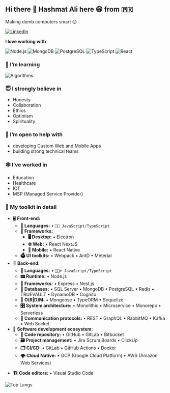 ## Hi there 👋 Hashmat Ali here 😄 from 🇵🇰

Making dumb computers smart 😉

[![LinkedIn](https://img.shields.io/badge/LinkedIn-0077B5?style=for-the-badge&logo=linkedin&logoColor=white)](https://www.linkedin.com/in/hashmat-ali-2aa1a3150/)


**I love working with**

<div display="flex">
  <img src="https://img.shields.io/static/v1?style=for-the-badge&message=Node.js&color=339933&logo=Node.js&logoColor=FFFFFF&label=" alt="Node.js"/>
  <img src="https://img.shields.io/static/v1?style=for-the-badge&message=MongoDB&color=47A248&logo=MongoDB&logoColor=FFFFFF&label=" alt="MongoDB"/>
  <img src="https://img.shields.io/static/v1?style=for-the-badge&message=PostgreSQL&color=4169E1&logo=PostgreSQL&logoColor=FFFFFF&label=" alt="PostgreSQL"/>
  <img src="https://img.shields.io/badge/typescript-%23007ACC.svg?style=for-the-badge&logo=typescript&logoColor=white" alt="TypeScript"/>
  <img src="https://img.shields.io/badge/react-%2320232a.svg?style=for-the-badge&logo=react&logoColor=%2361DAFB" alt="React"/>
</div>

### 🌱 I’m learning

<div display="flex">
  <img src="https://img.shields.io/static/v1?style=for-the-badge&message=Algorithms&color=222222&logo=The+Algorithms&logoColor=00BCB4&label=" alt="Algorithms"/>
</div>

### 😇 I strongly believe in

- Honesty
- Collaboration
- Ethics
- Optimism
- Spirituality

### 🤔 I’m open to help with

- developing Custom Web and Mobile Apps
- building strong technical teams

### 🕸 I’ve worked in

- Education
- Healthcare
- IOT
- MSP (Managed Service Provider)

### 🧰 My toolkit in detail

- 🖥 **Front-end:**
  - **📜 Languages:** • `🧙🏻 JavaScript/TypeScript`
  - **🔬 Frameworks:**
    - **🖥 Desktop:** • Electron
    - **🌐 Web:** • React NextJS
    - **📱 Mobile:** • React Native
  - **🗳 UI toolkits:** • Webpack • AntD • Meterial
- 🗄️ **Back-end:**
  - **📜 Languages:** • `🧙🏻‍♂️ JavaScript/TypeScript`
  - **📟 Runtime:** • Node.js
  - **🔭 Frameworks:** • Express • Nest.js
  - **💾 Databases:** • SQL Server • MongoDB • PostgreSQL • Redis • TRUEVAULT • DynamoDB • Cognito
  - **💾 O(R|D)M:** • Mongoose • TypeORM • Sequelize
  - **🎛 System architecture:** • Monolithic • Microservice • Monorepo • Serverless
  - **🔌 Communication protocols:** • REST • GraphQL • RabbitMQ • Kafka • Web Socket
- 🎡 **Software development ecosystem:**
  - **📁 Code repository:** • GitHub • GitLab • Bitbucket
  - **🗃 Project management:** • Jira Scrum Boards • ClickUp
  - **🗂 CI/CD:** • GitLab • GitHub Actions • Docker
  - **🌩 Cloud Native:** • GCP (Google Cloud Platform) • AWS (Amazon Web Services)
<!--
- 🧙‍♂️ **Coding pattern & principles:**
  - **⚒ Patterns:** • [Mediator](https://en.wikipedia.org/wiki/Mediator_pattern) • [Bridge](https://en.wikipedia.org/wiki/Bridge_pattern) • [CQRS](https://en.wikipedia.org/wiki/Command%E2%80%93query_separation#Command_Query_Responsibility_Separation) • [MVVM](https://en.wikipedia.org/wiki/Model%E2%80%93view%E2%80%93viewmodel) • [MVC](https://en.wikipedia.org/wiki/Model%E2%80%93view%E2%80%93controller) • [SAGA](https://microservices.io/patterns/data/saga.html) • [Event Sourcing](https://microservices.io/patterns/data/event-sourcing.html) • [Message Queuing](https://www.cloudamqp.com/blog/what-is-message-queuing.html)
  - **🗜 Principles:** • [DRY](https://en.wikipedia.org/wiki/Don%27t_repeat_yourself#:~:text=%22Don%27t%20repeat%20yourself%22,data%20normalization%20to%20avoid%20redundancy.) • [ACID](https://en.wikipedia.org/wiki/ACID) • [DDD](https://en.wikipedia.org/wiki/Domain-driven_design) • [SOLID](https://www.digitalocean.com/community/conceptual_articles/s-o-l-i-d-the-first-five-principles-of-object-oriented-design)
-->

- **🏗️ Code editors:** • Visual Studio Code


<!--
**SafiUllahAshfaq/SafiUllahAshfaq** is a ✨ _special_ ✨ repository because its `README.md` (this file) appears on your GitHub profile.

Here are some ideas to get you started:

- 🔭 I’m currently working on ...
- 🌱 I’m currently learning ...
- 👯 I’m looking to collaborate on ...
- 🤔 I’m looking for help with ...
- 💬 Ask me about ...
- 📫 How to reach me: ...
- 😄 Pronouns: ...
- ⚡ Fun fact: ...
-->

<!-- 
![Github Stats](https://github-readme-stats.vercel.app/api?username=aimenbaseer&count_private=true&show_icons=true&include_all_commits=true) 
-->
![Top Langs](https://github-readme-stats.vercel.app/api/top-langs/?username=safiullahashfaq&hide=TeX&layout=compact)
